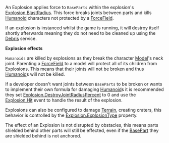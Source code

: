 An Explosion applies force to `BaseParts` within the explosion's [Explosion.BlastRadius](https://developer.roblox.com/en-us/api-reference/property/Explosion/BlastRadius). This force breaks joints between parts and kills [Humanoid](https://developer.roblox.com/en-us/api-reference/class/Humanoid) characters not protected by a [ForceField](https://developer.roblox.com/en-us/api-reference/class/ForceField).

If an explosion is instanced whilst the game is running, it will destroy itself shortly afterwards meaning they do not need to be cleaned up using the [Debris](https://developer.roblox.com/en-us/api-reference/class/Debris) service.

**Explosion effects**

`Humanoids` are killed by explosions as they break the character [Model](https://developer.roblox.com/en-us/api-reference/class/Model)'s neck joint. Parenting a [ForceField](https://developer.roblox.com/en-us/api-reference/class/ForceField) to a model will protect all of its children from Explosions. This means that their joints will not be broken and thus [Humanoid](https://developer.roblox.com/en-us/api-reference/class/Humanoid)s will not be killed.

If a developer doesn't want joints between `BaseParts` to be broken or wants to implement their own formula for damaging [Humanoid](https://developer.roblox.com/en-us/api-reference/class/Humanoid)s it is recommended they set [Explosion.DestroyJointRadiusPercent](https://developer.roblox.com/en-us/api-reference/property/Explosion/DestroyJointRadiusPercent) to 0 and use the [Explosion.Hit](https://developer.roblox.com/en-us/api-reference/event/Explosion/Hit) event to handle the result of the explosion.

Explosions can also be configured to damage [Terrain](https://developer.roblox.com/en-us/api-reference/class/Terrain), creating craters, this behavior is controlled by the [Explosion.ExplosionType](https://developer.roblox.com/en-us/api-reference/property/Explosion/ExplosionType) property.

The effect of an Explosion is not disrupted by obstacles, this means parts shielded behind other parts will still be effected, even if the [BasePart](https://developer.roblox.com/en-us/api-reference/class/BasePart) they are shielded behind is not anchored.